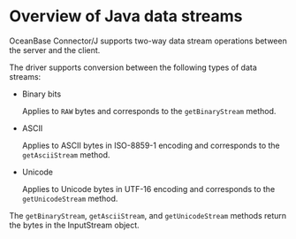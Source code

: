 # Overview of Java data streams

OceanBase Connector/J supports two-way data stream operations between the server and the client.

The driver supports conversion between the following types of data streams:

* Binary bits

   Applies to `RAW` bytes and corresponds to the `getBinaryStream` method.


* ASCII

   Applies to ASCII bytes in ISO-8859-1 encoding and corresponds to the `getAsciiStream` method.


* Unicode

   Applies to Unicode bytes in UTF-16 encoding and corresponds to the `getUnicodeStream` method.



The `getBinaryStream`, `getAsciiStream`, and `getUnicodeStream` methods return the bytes in the InputStream object.
